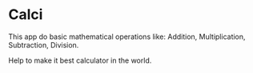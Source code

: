 # Calci

This app do basic mathematical operations like:  Addition, Multiplication, Subtraction, Division.

Help to make it best calculator in the world.